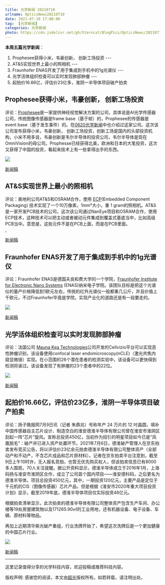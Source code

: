 ```yaml
---
title: 光学新闻 20210710
urlname: OpticsNews20210710
date: 2021-07-10 17:00:00
tag:  [光学新闻]
categories: 光学新闻
photo: https://cdn.jsdelivr.net/gh/Sterncat/BlogPics/OpticsNews/20210710/2.jpg
---
```


**本周五篇光学新闻**：

1. Prophesee获得小米，韦豪创新， 创新工场投资 --- 
2. AT&S实现世界上最小的照相机 ---
3. Fraunhofer ENAS开发了用于集成到手机中的1g光谱仪 ---
4. 光学活体组织检查可以实时发现肺部肿瘤 --- 
5. 起拍价16.66亿，评估价23亿多，淮阴一半导体项目破产拍卖

<!--more-->

## Prophesee获得小米，韦豪创新， 创新工场投资

评论：[Prophesee](https://www.prophesee.ai)是一家提供神经视觉解决方案的公司，具体说是AI光学传感器公司，传统图像传感器是frame base（基于帧）的，Prophesee的传感器是event base（基于发生事件）的。在[0620光学新闻](https://faster-than-light.net/OpticsNews20210620/)中也介绍过这家公司。这次该公司宣布获得小米，韦豪创新， 创新工场投资，创新工场是国内的头部投资机构，小米不用多说，韦豪创新是韦尔半导体的投资公司，韦尔半导体是现在OmniVision的母公司。Prophesse已经获得北美，欧洲和日本的大笔投资，这次又获得了中国的投资，看起来技术上有一些拿得出手的东西。

![](https://cdn.jsdelivr.net/gh/Sterncat/BlogPics/OpticsNews/20210710/1.JPG)

[新闻稿](https://www.prophesee.ai/2021/07/06/strategic-investment-sinovation-xiaomi-inno-chip/)

## AT&S实现世界上最小的照相机

评论：奥地利公司AT&S和OSRAM合作，使用 [ECP](https://ats.net/products-technology/technology/ecp/)(Embedded Component Packaging) 技术实现了一个10万像素，1mm²大小，重 1 gram的照相机。AT&S是一家开发PCB技术的公司，这次该公司通过NanEye项目和OSRAM合作，使用ECP技术，这种技术可以把主动或者被动元件集成到覆盖式基底当中，比如高级PCB当中。意思是，这些元件不是在PCB上面，而是在PCB里面。

<img src="https://cdn.jsdelivr.net/gh/Sterncat/BlogPics/OpticsNews/20210710/2.jpg" style="zoom:30%;" />

[新闻稿](https://ats.net/blog/2021/07/05/1mm²-in-size-and-1-gram-in-weight-ats-technology-enables-the-worlds-smallest-digicam/)

## Fraunhofer ENAS开发了用于集成到手机中的1g光谱仪

评论：Fraunhofer ENAS是德国夫良和费大学的一个学院，[Fraunhofer Institute for Electronic Nano Systems](https://www.enas.fraunhofer.de/en.html) (ENAS)纳米电子学院。该团队目标是把这个光谱仪的量产价格降低到1欧元左右，传统的红外光谱仪一般都重几公斤，并且价值上千欧元，不过Fraunhofer毕竟是学院，实现产业化的道路还是有一段要走的。

![](https://cdn.jsdelivr.net/gh/Sterncat/BlogPics/OpticsNews/20210710/3.jpg)

[新闻稿](https://optics.org/news/12/7/9)

## 光学活体组织检查可以实时发现肺部肿瘤

评论：法国公司 [Mauna Kea Technologies](https://www.maunakeatech.com/)公司开发的Cellvizio平台可以实现恶性肿瘤识别，该设备使用confocal laser endomicroscopy(nCLE)（激光共焦内窥显微镜）实现。在小范围的26个潜在患者的检测实验中，该设备可以更快得到检测将诶过。该设备发现了有肿瘤的23个患者中的22位。

![](https://cdn.jsdelivr.net/gh/Sterncat/BlogPics/OpticsNews/20210710/4-1.jpg)

[新闻稿](https://optics.org/news/12/7/8)

## 起拍价16.66亿，评估价23亿多，淮阴一半导体项目破产拍卖

评论：扬子晚报网7月9日讯（记者 朱鼎兆）号称年产 24 万片的 12 吋晶圆，填补中国传感器自主芯片设计、制造空白的淮安德淮半导体有限公司曾在淮安市淮阴区刮起一阵“芯片”旋风。宣称总投资450亿，当初作为招引的明星项目如今已是“凤凰脱毛”：破产并已进入资产处置环节。2021年7月6日，德淮破产管理人在京东拍卖发布竞买公告，将以评估价23亿余元拍卖德淮半导体有限公司整体资产（全部动产和不动产，不含芯片成品和芯片原材料）。记者在京东拍卖平台注意到，截至9日上午10时许，无人报名竞拍，也暂无优先购买权人，但该拍卖信息已有8000多人围观，70人关注提醒。据公开资料显示，德淮半导体成立于2016年1月，上海码扬与淮安市淮阴区合作，成立了公司首个国内项目——淮安德科码，之后更名为德淮半导体。项目总投资450亿元，其中，一期投资120亿元，主要产品是定位于千元机的CIS（图像传感器）芯片产品，但是根据《淮安市2020年重大项目投资计划》显示，截至2019年底，德淮半导体项目仅实际投资46亿元。

根据拍卖清单显示，此次拍卖的德淮半导体有限公司整体资产包含生产车间、办公楼等19处房屋建筑物以及171265.90㎡的工业用地，还有机器设备、电子设备、车辆、原材料等物品。

再加上近期清华紫光破产重组，行业洗牌开始了，希望这次洗牌后是一个更加健康的中国芯片行业。

![](https://cdn.jsdelivr.net/gh/Sterncat/BlogPics/OpticsNews/20210710/5.jpeg)

[新闻稿](https://baijiahao.baidu.com/s?id=1704787969395678394)

-----

这里记录值得分享的光学科技内容，欢迎投稿或推荐科技内容。

版权声明: 感谢您的阅读，本文由[超光](https://faster-than-light.net/)版权所有。如若转载，请注明出处。




